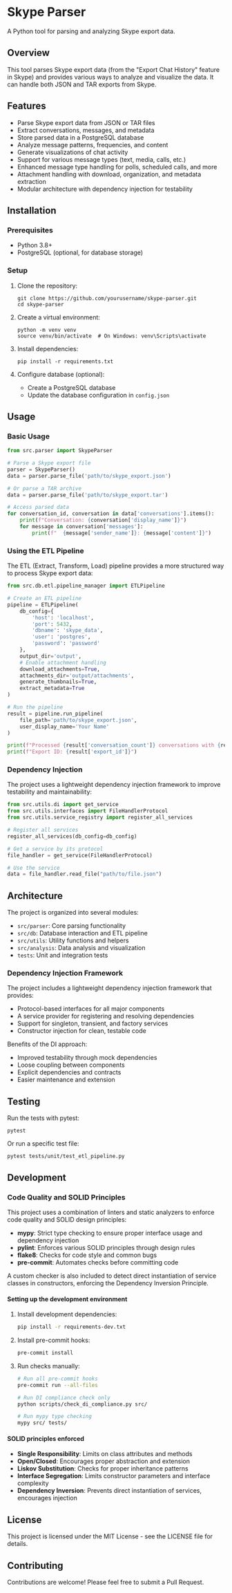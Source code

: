 # Skype Parser

A Python tool for parsing and analyzing Skype export data.

## Overview

This tool parses Skype export data (from the "Export Chat History" feature in Skype) and provides various ways to analyze and visualize the data. It can handle both JSON and TAR exports from Skype.

## Features

- Parse Skype export data from JSON or TAR files
- Extract conversations, messages, and metadata
- Store parsed data in a PostgreSQL database
- Analyze message patterns, frequencies, and content
- Generate visualizations of chat activity
- Support for various message types (text, media, calls, etc.)
- Enhanced message type handling for polls, scheduled calls, and more
- Attachment handling with download, organization, and metadata extraction
- Modular architecture with dependency injection for testability

## Installation

### Prerequisites

- Python 3.8+
- PostgreSQL (optional, for database storage)

### Setup

1. Clone the repository:
   ```
   git clone https://github.com/yourusername/skype-parser.git
   cd skype-parser
   ```

2. Create a virtual environment:
   ```
   python -m venv venv
   source venv/bin/activate  # On Windows: venv\Scripts\activate
   ```

3. Install dependencies:
   ```
   pip install -r requirements.txt
   ```

4. Configure database (optional):
   - Create a PostgreSQL database
   - Update the database configuration in `config.json`

## Usage

### Basic Usage

```python
from src.parser import SkypeParser

# Parse a Skype export file
parser = SkypeParser()
data = parser.parse_file('path/to/skype_export.json')

# Or parse a TAR archive
data = parser.parse_file('path/to/skype_export.tar')

# Access parsed data
for conversation_id, conversation in data['conversations'].items():
    print(f"Conversation: {conversation['display_name']}")
    for message in conversation['messages']:
        print(f"  {message['sender_name']}: {message['content']}")
```

### Using the ETL Pipeline

The ETL (Extract, Transform, Load) pipeline provides a more structured way to process Skype export data:

```python
from src.db.etl.pipeline_manager import ETLPipeline

# Create an ETL pipeline
pipeline = ETLPipeline(
    db_config={
        'host': 'localhost',
        'port': 5432,
        'dbname': 'skype_data',
        'user': 'postgres',
        'password': 'password'
    },
    output_dir='output',
    # Enable attachment handling
    download_attachments=True,
    attachments_dir='output/attachments',
    generate_thumbnails=True,
    extract_metadata=True
)

# Run the pipeline
result = pipeline.run_pipeline(
    file_path='path/to/skype_export.json',
    user_display_name='Your Name'
)

print(f"Processed {result['conversation_count']} conversations with {result['message_count']} messages")
print(f"Export ID: {result['export_id']}")
```

### Dependency Injection

The project uses a lightweight dependency injection framework to improve testability and maintainability:

```python
from src.utils.di import get_service
from src.utils.interfaces import FileHandlerProtocol
from src.utils.service_registry import register_all_services

# Register all services
register_all_services(db_config=db_config)

# Get a service by its protocol
file_handler = get_service(FileHandlerProtocol)

# Use the service
data = file_handler.read_file("path/to/file.json")
```

## Architecture

The project is organized into several modules:

- `src/parser`: Core parsing functionality
- `src/db`: Database interaction and ETL pipeline
- `src/utils`: Utility functions and helpers
- `src/analysis`: Data analysis and visualization
- `tests`: Unit and integration tests

### Dependency Injection Framework

The project includes a lightweight dependency injection framework that provides:

- Protocol-based interfaces for all major components
- A service provider for registering and resolving dependencies
- Support for singleton, transient, and factory services
- Constructor injection for clean, testable code

Benefits of the DI approach:

- Improved testability through mock dependencies
- Loose coupling between components
- Explicit dependencies and contracts
- Easier maintenance and extension

## Testing

Run the tests with pytest:

```
pytest
```

Or run a specific test file:

```
pytest tests/unit/test_etl_pipeline.py
```

## Development

### Code Quality and SOLID Principles

This project uses a combination of linters and static analyzers to enforce code quality and SOLID design principles:

- **mypy**: Strict type checking to ensure proper interface usage and dependency injection
- **pylint**: Enforces various SOLID principles through design rules
- **flake8**: Checks for code style and common bugs
- **pre-commit**: Automates checks before committing code

A custom checker is also included to detect direct instantiation of service classes in constructors, enforcing the Dependency Inversion Principle.

#### Setting up the development environment

1. Install development dependencies:
   ```bash
   pip install -r requirements-dev.txt
   ```

2. Install pre-commit hooks:
   ```bash
   pre-commit install
   ```

3. Run checks manually:
   ```bash
   # Run all pre-commit hooks
   pre-commit run --all-files

   # Run DI compliance check only
   python scripts/check_di_compliance.py src/

   # Run mypy type checking
   mypy src/ tests/
   ```

#### SOLID principles enforced

- **Single Responsibility**: Limits on class attributes and methods
- **Open/Closed**: Encourages proper abstraction and extension
- **Liskov Substitution**: Checks for proper inheritance patterns
- **Interface Segregation**: Limits constructor parameters and interface complexity
- **Dependency Inversion**: Prevents direct instantiation of services, encourages injection

## License

This project is licensed under the MIT License - see the LICENSE file for details.

## Contributing

Contributions are welcome! Please feel free to submit a Pull Request.